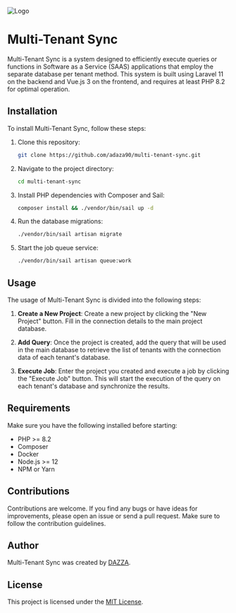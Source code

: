 ![Logo](https://repository-images.githubusercontent.com/795389513/a92e0cb0-39c3-4f32-bb30-3bfb7df112ff)

# Multi-Tenant Sync

Multi-Tenant Sync is a system designed to efficiently execute queries or functions in Software as a Service (SAAS) applications that employ the separate database per tenant method. This system is built using Laravel 11 on the backend and Vue.js 3 on the frontend, and requires at least PHP 8.2 for optimal operation.

## Installation

To install Multi-Tenant Sync, follow these steps:

1. Clone this repository:

   ```bash
   git clone https://github.com/adaza90/multi-tenant-sync.git
   ```

2. Navigate to the project directory:

   ```bash
   cd multi-tenant-sync
   ```

3. Install PHP dependencies with Composer and Sail:

   ```bash
   composer install && ./vendor/bin/sail up -d
   ```

4. Run the database migrations:

   ```bash
   ./vendor/bin/sail artisan migrate
   ```

5. Start the job queue service:

   ```bash
   ./vendor/bin/sail artisan queue:work
   ```

## Usage

The usage of Multi-Tenant Sync is divided into the following steps:

1. **Create a New Project**: Create a new project by clicking the "New Project" button. Fill in the connection details to the main project database.

2. **Add Query**: Once the project is created, add the query that will be used in the main database to retrieve the list of tenants with the connection data of each tenant's database.

3. **Execute Job**: Enter the project you created and execute a job by clicking the "Execute Job" button. This will start the execution of the query on each tenant's database and synchronize the results.

## Requirements

Make sure you have the following installed before starting:

- PHP >= 8.2
- Composer
- Docker
- Node.js >= 12
- NPM or Yarn

## Contributions

Contributions are welcome. If you find any bugs or have ideas for improvements, please open an issue or send a pull request. Make sure to follow the contribution guidelines.

## Author

Multi-Tenant Sync was created by [DAZZA](https://github.com/adaza90).

## License

This project is licensed under the [MIT License](https://opensource.org/licenses/MIT).
